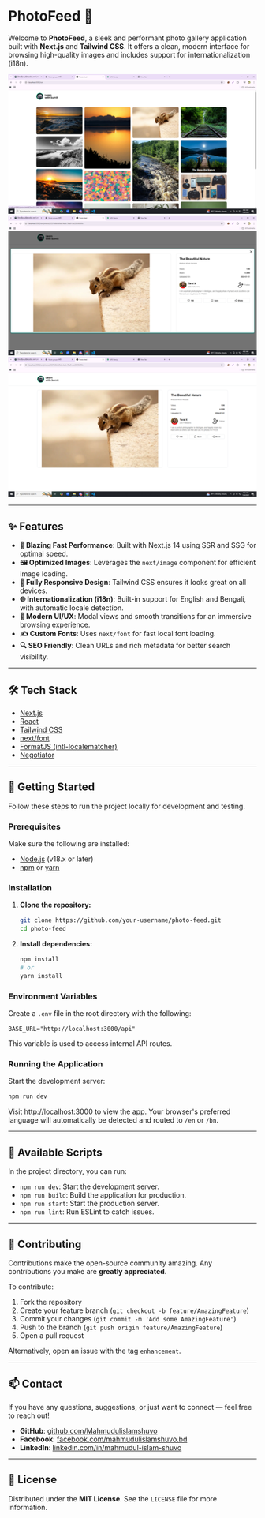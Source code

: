 # PhotoFeed 📸

Welcome to **PhotoFeed**, a sleek and performant photo gallery application built with **Next.js** and **Tailwind CSS**. It offers a clean, modern interface for browsing high-quality images and includes support for internationalization (i18n).

![App Screenshot](./public/Screenshot1.png) <!-- Replace with an actual screenshot -->
![App Screenshot](./public/Screenshot2.png) <!-- Replace with an actual screenshot -->
![App Screenshot](./public/Screenshot3.png) <!-- Replace with an actual screenshot -->

---

## ✨ Features

- **🚀 Blazing Fast Performance**: Built with Next.js 14 using SSR and SSG for optimal speed.
- **🖼️ Optimized Images**: Leverages the `next/image` component for efficient image loading.
- **📱 Fully Responsive Design**: Tailwind CSS ensures it looks great on all devices.
- **🌐 Internationalization (i18n)**: Built-in support for English and Bengali, with automatic locale detection.
- **🎨 Modern UI/UX**: Modal views and smooth transitions for an immersive browsing experience.
- **✍️ Custom Fonts**: Uses `next/font` for fast local font loading.
- **🔍 SEO Friendly**: Clean URLs and rich metadata for better search visibility.

---

## 🛠️ Tech Stack

- [Next.js](https://nextjs.org/)
- [React](https://reactjs.org/)
- [Tailwind CSS](https://tailwindcss.com/)
- [next/font](https://nextjs.org/docs/basic-features/font-optimization)
- [FormatJS (intl-localematcher)](https://formatjs.io/)
- [Negotiator](https://github.com/jshttp/negotiator)

---

## 🚀 Getting Started

Follow these steps to run the project locally for development and testing.

### Prerequisites

Make sure the following are installed:

- [Node.js](https://nodejs.org/en/) (v18.x or later)
- [npm](https://www.npmjs.com/) or [yarn](https://yarnpkg.com/)

### Installation

1. **Clone the repository:**

   ```bash
   git clone https://github.com/your-username/photo-feed.git
   cd photo-feed
   ```

2. **Install dependencies:**

   ```bash
   npm install
   # or
   yarn install
   ```

### Environment Variables

Create a `.env` file in the root directory with the following:

```env
BASE_URL="http://localhost:3000/api"
```

This variable is used to access internal API routes.

### Running the Application

Start the development server:

```bash
npm run dev
```

Visit [http://localhost:3000](http://localhost:3000) to view the app. Your browser's preferred language will automatically be detected and routed to `/en` or `/bn`.

---

## 📜 Available Scripts

In the project directory, you can run:

- `npm run dev`: Start the development server.
- `npm run build`: Build the application for production.
- `npm run start`: Start the production server.
- `npm run lint`: Run ESLint to catch issues.

---

## 🤝 Contributing

Contributions make the open-source community amazing. Any contributions you make are **greatly appreciated**.

To contribute:

1. Fork the repository
2. Create your feature branch (`git checkout -b feature/AmazingFeature`)
3. Commit your changes (`git commit -m 'Add some AmazingFeature'`)
4. Push to the branch (`git push origin feature/AmazingFeature`)
5. Open a pull request

Alternatively, open an issue with the tag `enhancement`.

---

## 📫 Contact

If you have any questions, suggestions, or just want to connect — feel free to reach out!

- **GitHub**: [github.com/Mahmudulislamshuvo](https://github.com/Mahmudulislamshuvo)
- **Facebook**: [facebook.com/mahmudulislamshuvo.bd](https://www.facebook.com/mahmudulislamshuvo.bd/)
- **LinkedIn**: [linkedin.com/in/mahmudul-islam-shuvo](https://www.linkedin.com/in/mahmudul-islam-shuvo/)

---

## 📄 License

Distributed under the **MIT License**. See the `LICENSE` file for more information.
